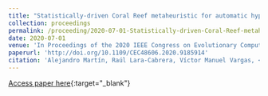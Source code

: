 ```yaml
---
title: "Statistically-driven Coral Reef metaheuristic for automatic hyperparameter setting and architecture design of Convolutional Neural Networks"
collection: proceedings
permalink: /proceeding/2020-07-01-Statistically-driven-Coral-Reef-metaheuristic-for-automatic-hyperparameter-setting-and-architecture-
date: 2020-07-01
venue: 'In Proceedings of the 2020 IEEE Congress on Evolutionary Computation (CEC2020)'
paperurl: 'http://doi.org/10.1109/CEC48606.2020.9185914'
citation: 'Alejandro Martín, Raúl Lara-Cabrera, Víctor Manuel Vargas, <strong>Pedro Antonio Gutiérrez</strong>, César Hervás-Martínez, David Camacho, &quot;Statistically-driven Coral Reef metaheuristic for automatic hyperparameter setting and architecture design of Convolutional Neural Networks.&quot; In Proceedings of the 2020 IEEE Congress on Evolutionary Computation (CEC2020), 2020, Glasgow, UK, pp.1--8.'
---
```

[Access paper here](http://doi.org/10.1109/CEC48606.2020.9185914){:target="_blank"}
